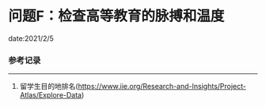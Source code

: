 # 问题F：检查高等教育的脉搏和温度

date:2021/2/5



### 参考记录

***

1. 留学生目的地排名(https://www.iie.org/Research-and-Insights/Project-Atlas/Explore-Data)

